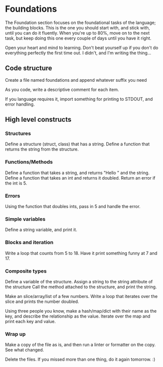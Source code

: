 # Foundations

The Foundation section focuses on the foundational tasks of the language;
the building blocks. This is the one you should start with, and stick with,
until you can do it fluently. When you're up to 80%, move on to the next
task, but keep doing this one every couple of days until you have it right.

Open your heart and mind to learning. Don't beat yourself up if you don't do 
everything perfectly the first time out. I didn't, and I'm writing the thing...

## Code structure

Create a file named foundations and append whatever suffix you need

As you code, write a descriptive comment for each item.

If you language requires it, import something for printing to STDOUT, and error handling.

## High level constructs

### Structures

Define a structure (struct, class) that has a string.
Define a function that returns the string from the structure.

### Functions/Methods

Define a function that takes a string, and returns "Hello " and the string.
Define a function that takes an int and returns it doubled.
Return an error if the int is 5.

### Errors

Using the function that doubles ints, pass in 5 and handle the error.

### Simple variables

Define a string variable, and print it.

### Blocks and iteration

Write a loop that counts from 5 to 18.
  Have it print something funny at 7 and 17.

### Composite types
Define a variable of the structure.
  Assign a string to the string attribute of the structure
  Call the method attached to the structure, and print the string.

Make an slice/array/list of a few numbers.
  Write a loop that iterates over the slice and prints the number doubled.

Using three people you know, make a hash/map/dict with their name as the key, and 
describe the relationship as the value.
  Iterate over the map and print each key and value.

### Wrap up

Make a copy of the file as is, and then run a linter or formatter on the copy.
See what changed.

Delete the files. If you missed more than one thing, do it again tomorrow.  :)

